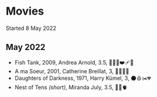# Movies

Started 8 May 2022

## May 2022

- Fish Tank, 2009, Andrea Arnold, 3.5, 👩‍👧‍👧❤️‍🩹🔺
- A ma Soeur, 2001, Catherine Breillat, 3, 👯‍♀️🍑😰
- Daughters of Darkness, 1971, Harry Kümel, 3, 🌑🩸✂️💔
- Nest of Tens *(short)*, Miranda July, 3.5, 🧸😳🫀
